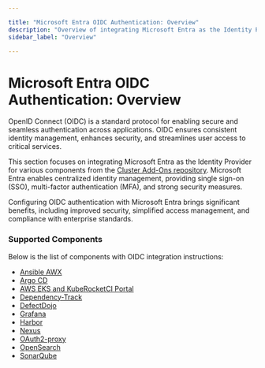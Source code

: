 ```yaml
---

title: "Microsoft Entra OIDC Authentication: Overview"
description: "Overview of integrating Microsoft Entra as the Identity Provider for secure and seamless authentication across various components using OIDC protocol."
sidebar_label: "Overview"

---
```

<!-- markdownlint-disable MD025 -->

# Microsoft Entra OIDC Authentication: Overview

<head>
  <link rel="canonical" href="https://docs.kuberocketci.io/docs/operator-guide/microsoft-entra/oidc-authentication-overview/" />
</head>

OpenID Connect (OIDC) is a standard protocol for enabling secure and seamless authentication across applications. OIDC ensures consistent identity management, enhances security, and streamlines user access to critical services.

This section focuses on integrating Microsoft Entra as the Identity Provider for various components from the [Cluster Add-Ons repository](https://github.com/epam/edp-cluster-add-ons). Microsoft Entra enables centralized identity management, providing single sign-on (SSO), multi-factor authentication (MFA), and strong security measures.

Configuring OIDC authentication with Microsoft Entra brings significant benefits, including improved security, simplified access management, and compliance with enterprise standards.

### Supported Components

Below is the list of components with OIDC integration instructions:

- [Ansible AWX](awx-operator-authentication.md)
- [Argo CD](argo-cd-authentication.md)
- [AWS EKS and KubeRocketCI Portal](aws-eks-portal-authentication.md)
- [Dependency-Track](./dependency-track-authentication.md)
- [DefectDojo](defectdojo-oidc-authentication.md)
- [Grafana](grafana-authentication.md)
- [Harbor](harbor-authentication.md)
- [Nexus](./nexus-authentication.md)
- [OAuth2-proxy](oauth2-proxy-authentication.md)
- [OpenSearch](opensearch-authentication.md)
- [SonarQube](./sonar-oidc-authentication.md)
